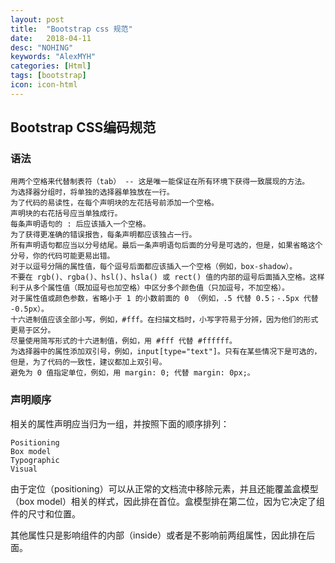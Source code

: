 ```yaml
---
layout: post
title:  "Bootstrap css 规范"
date:   2018-04-11
desc: "NOHING"
keywords: "AlexMYH"
categories: [Html]
tags: [bootstrap]
icon: icon-html
---
```



## Bootstrap CSS编码规范
### 语法

    用两个空格来代替制表符（tab） -- 这是唯一能保证在所有环境下获得一致展现的方法。
    为选择器分组时，将单独的选择器单独放在一行。
    为了代码的易读性，在每个声明块的左花括号前添加一个空格。
    声明块的右花括号应当单独成行。
    每条声明语句的 : 后应该插入一个空格。
    为了获得更准确的错误报告，每条声明都应该独占一行。
    所有声明语句都应当以分号结尾。最后一条声明语句后面的分号是可选的，但是，如果省略这个分号，你的代码可能更易出错。
    对于以逗号分隔的属性值，每个逗号后面都应该插入一个空格（例如，box-shadow）。
    不要在 rgb()、rgba()、hsl()、hsla() 或 rect() 值的内部的逗号后面插入空格。这样利于从多个属性值（既加逗号也加空格）中区分多个颜色值（只加逗号，不加空格）。
    对于属性值或颜色参数，省略小于 1 的小数前面的 0 （例如，.5 代替 0.5；-.5px 代替 -0.5px）。
    十六进制值应该全部小写，例如，#fff。在扫描文档时，小写字符易于分辨，因为他们的形式更易于区分。
    尽量使用简写形式的十六进制值，例如，用 #fff 代替 #ffffff。
    为选择器中的属性添加双引号，例如，input[type="text"]。只有在某些情况下是可选的，但是，为了代码的一致性，建议都加上双引号。
    避免为 0 值指定单位，例如，用 margin: 0; 代替 margin: 0px;。



###   声明顺序

相关的属性声明应当归为一组，并按照下面的顺序排列：

    Positioning
    Box model
    Typographic
    Visual

由于定位（positioning）可以从正常的文档流中移除元素，并且还能覆盖盒模型（box model）相关的样式，因此排在首位。盒模型排在第二位，因为它决定了组件的尺寸和位置。

其他属性只是影响组件的内部（inside）或者是不影响前两组属性，因此排在后面。














